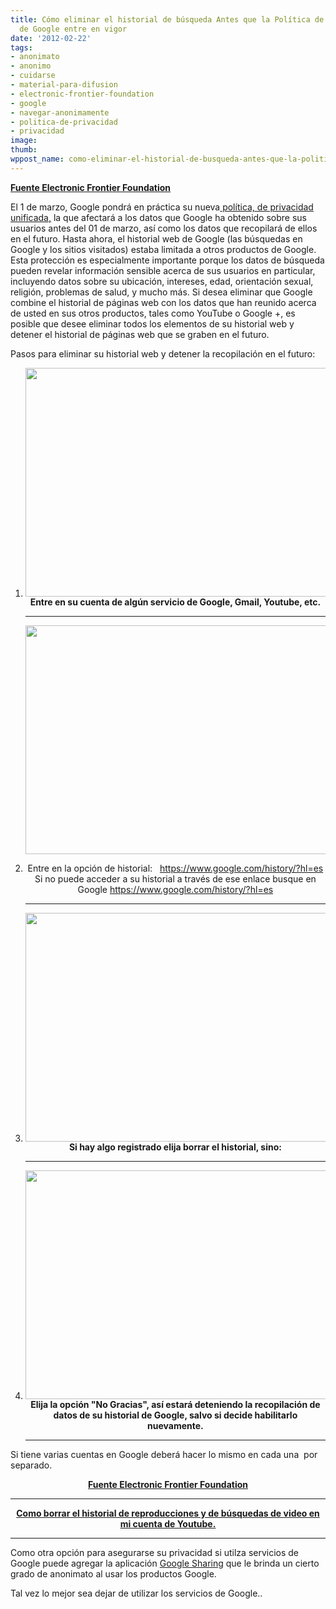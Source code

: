 ```yaml
---
title: Cómo eliminar el historial de búsqueda Antes que la Política de Confidencialidad
  de Google entre en vigor
date: '2012-02-22'
tags:
- anonimato
- anonimo
- cuidarse
- material-para-difusion
- electronic-frontier-foundation
- google
- navegar-anonimamente
- politica-de-privacidad
- privacidad
image: 
thumb: 
wppost_name: como-eliminar-el-historial-de-busqueda-antes-que-la-politica-de-confidencialidad-de-google-entre-en-vigor
---
```


<strong><a href="https://www.eff.org/deeplinks/2012/02/how-remove-your-google-search-history-googles-new-privacy-policy-takes-effect" target="_blank">Fuente Electronic Frontier Foundation</a></strong>

El 1 de marzo, Google pondrá en práctica su nueva<a href="https://www.google.com/intl/es/policies/privacy/" target="_blank"> política, de privacidad unificada,</a> la que afectará a los datos que Google ha obtenido sobre sus usuarios antes del 01 de marzo, así como los datos que recopilará de ellos en el futuro. Hasta ahora, el historial web de Google (las búsquedas en Google y los sitios visitados) estaba limitada a otros productos de Google. Esta protección es especialmente importante porque los datos de búsqueda pueden revelar información sensible acerca de sus usuarios en particular, incluyendo datos sobre su ubicación, intereses, edad, orientación sexual, religión, problemas de salud, y mucho más. Si desea eliminar que Google combine el historial de páginas web con los datos que han reunido acerca de usted en sus otros productos, tales como YouTube o Google +, es posible que desee eliminar todos los elementos de su historial web y detener el historial de páginas web que se graben en el futuro.

Pasos para eliminar su historial web y detener la recopilación en el futuro:
<ol>
	<li style="text-align: center;"><a href="https://partidopirata.com.ar/wp-content/uploads/2012/02/Screen-Shot-2012-02-21-at-5.14.35-PM.png"><img class="aligncenter size-large wp-image-3242" title="Página principal de Gmail" src="https://partidopirata.com.ar/wp-content/uploads/2012/02/Screen-Shot-2012-02-21-at-5.14.35-PM-1024x605.png" alt="" width="620" height="366" /></a><strong>Entre en su cuenta de algún servicio de Google, Gmail, Youtube, etc.</strong>

<hr />

<a href="https://partidopirata.com.ar/wp-content/uploads/2012/02/Screen-Shot-2012-02-21-at-5.16.10-PM2.png"><img class="aligncenter size-large wp-image-3243" title="Página del Historial de Google" src="https://partidopirata.com.ar/wp-content/uploads/2012/02/Screen-Shot-2012-02-21-at-5.16.10-PM2-1024x605.png" alt="" width="620" height="366" /></a></li>
	<li style="text-align: center;">Entre en la opción de historial:   <a href="https://www.google.com/history/?hl=es" target="_blank">https://www.google.com/history/?hl=es </a> Si no puede acceder a su historial a través de ese enlace busque en Google https://www.google.com/history/?hl=es

<hr />

</li>
	<li style="text-align: center;"><a href="https://partidopirata.com.ar/wp-content/uploads/2012/02/Screen-Shot-2012-02-21-at-5.16.42-PM3.png"><img class="aligncenter size-large wp-image-3244" title="Borrar el historial" src="https://partidopirata.com.ar/wp-content/uploads/2012/02/Screen-Shot-2012-02-21-at-5.16.42-PM3-1024x605.png" alt="" width="620" height="366" /></a><strong>Si hay algo registrado elija borrar el historial, sino:</strong>

<hr />

</li>
	<li style="text-align: center;"><a href="https://partidopirata.com.ar/wp-content/uploads/2012/02/Screen-Shot-2012-02-21-at-5.17.05-PM4.png"><img class="aligncenter size-large wp-image-3245" title="No Gracias" src="https://partidopirata.com.ar/wp-content/uploads/2012/02/Screen-Shot-2012-02-21-at-5.17.05-PM4-1024x605.png" alt="" width="620" height="366" /></a><strong>Elija la opción "No Gracias", así estará deteniendo la recopilación de datos de su historial de Google, salvo si decide habilitarlo nuevamente.</strong>

<hr />

</li>
</ol>
Si tiene varias cuentas en Google deberá hacer lo mismo en cada una  por separado.
<p style="text-align: center;"><strong><a href="https://www.eff.org/deeplinks/2012/02/how-remove-your-google-search-history-googles-new-privacy-policy-takes-effect" target="_blank">Fuente Electronic Frontier Foundation</a>
</strong></p>


<hr />
<p style="text-align: center;"><strong><a href="https://partidopirata.com.ar/3270/como-borrar-el-historial-de-los-videos-y-el-historial-de-busquedas-en-su-cuenta-de-youtube-antes-que-el-cambio-en-la-politica-de-confidencialidad-de-google-entre-en-vigor">Como borrar el historial de reproducciones y de búsquedas de video en mi cuenta de Youtube.</a></strong></p>


<hr />

Como otra opción para asegurarse su privacidad si utilza servicios de Google puede agregar la aplicación <a href="https://addons.mozilla.org/en-US/firefox/addon/googlesharing/" target="_blank">Google Sharing</a> que le brinda un cierto grado de anonimato al usar los productos Google.

Tal vez lo mejor sea dejar de utilizar los servicios de Google..
